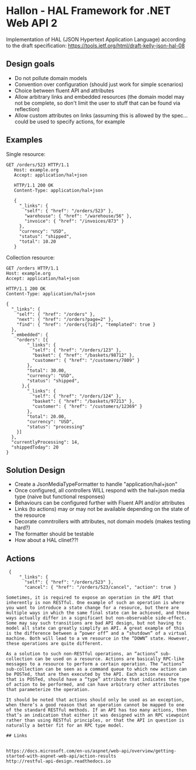# Hallon - HAL Framework for .NET Web API 2

Implementation of HAL (JSON Hypertext Application Language) according to the draft specification: https://tools.ietf.org/html/draft-kelly-json-hal-08

## Design goals

- Do not pollute domain models
- Convention over configuration (should just work for simple scenarios)
- Choice between fluent API and attributes
- Allow arbitrary links and embedded resources (the domain model may not be complete, so don't limit the user to stuff that can be found via reflection)
- Allow custom attributes on links (assuming this is allowed by the spec... could be used to specify actions, for example

## Examples
Single resource:
```
GET /orders/523 HTTP/1.1
   Host: example.org
   Accept: application/hal+json

   HTTP/1.1 200 OK
   Content-Type: application/hal+json

   {
     "_links": {
       "self": { "href": "/orders/523" },
       "warehouse": { "href": "/warehouse/56" },
       "invoice": { "href": "/invoices/873" }
     },
     "currency": "USD",
     "status": "shipped",
     "total": 10.20
   }
```

Collection resource:
```
GET /orders HTTP/1.1
Host: example.org
Accept: application/hal+json

HTTP/1.1 200 OK
Content-Type: application/hal+json

{
  "_links": {
    "self": { "href": "/orders" },
    "next": { "href": "/orders?page=2" },
    "find": { "href": "/orders{?id}", "templated": true }
  },
  "_embedded": {
    "orders": [{
        "_links": {
          "self": { "href": "/orders/123" },
          "basket": { "href": "/baskets/98712" },
          "customer": { "href": "/customers/7809" }
        },
        "total": 30.00,
        "currency": "USD",
        "status": "shipped",
      },{
        "_links": {
          "self": { "href": "/orders/124" },
          "basket": { "href": "/baskets/97213" },
          "customer": { "href": "/customers/12369" }
        },
        "total": 20.00,
        "currency": "USD",
        "status": "processing"
    }]
  },
  "currentlyProcessing": 14,
  "shippedToday": 20
}
```

## Solution Design

- Create a JsonMediaTypeFormatter to handle "application/hal+json"
- Once configured, all controllers WILL respond with the hal+json media type (naive but functional responses)
- Behaviours can be configured further with Fluent API and/or attributes
- Links (to actions) may or may not be available depending on the state of the resource
- Decorate comntrollers with attributes, not domain models (makes testing hard?)
- The formatter should be testable
- How about a HAL clinet??!

## Actions

```
 {
     "_links": {
       "self": { "href": "/orders/523" },
       "cancel": { "href": "/orders/523/cancel", "action": true }

Sometimes, it is required to expose an operation in the API that inherently is non RESTful. One example of such an operation is where you want to introduce a state change for a resource, but there are multiple ways in which the same final state can be achieved, and those ways actually differ in a significant but non-observable side-effect. Some may say such transitions are bad API design, but not having to model all state can greatly simplify an API. A great example of this is the difference between a “power off” and a “shutdown” of a virtual machine. Both will lead to a vm resource in the “DOWN” state. However, these operations are quite different.

As a solution to such non-RESTful operations, an “actions” sub-collection can be used on a resource. Actions are basically RPC-like messages to a resource to perform a certain operation. The “actions” sub-collection can be seen as a command queue to which new action can be POSTed, that are then executed by the API. Each action resource that is POSTed, should have a “type” attribute that indicates the type of action to be performed, and can have arbitrary other attributes that parameterize the operation.

It should be noted that actions should only be used as an exception, when there’s a good reason that an operation cannot be mapped to one of the standard RESTful methods. If an API has too many actions, then that’s an indication that either it was designed with an RPC viewpoint rather than using RESTful principles, or that the API in question is naturally a better fit for an RPC type model.

## Links


https://docs.microsoft.com/en-us/aspnet/web-api/overview/getting-started-with-aspnet-web-api/action-results
http://restful-api-design.readthedocs.io
